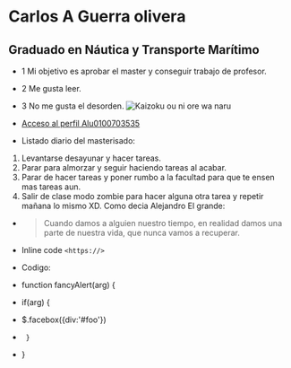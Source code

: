 # Carlos A Guerra olivera
## Graduado en Náutica y Transporte Marítimo
* 1 Mi objetivo es aprobar el master y conseguir trabajo de profesor.
* 2 Me gusta leer.
* 3 No me gusta el desorden.
![Kaizoku ou ni ore wa naru](https://hips.hearstapps.com/hmg-prod.s3.amazonaws.com/images/one-piece-luffy-1589967502.jpg?crop=1.00xw:1.00xh;0,0&resize=980:*)
* [Acceso al perfil Alu0100703535](https://campusdoctoradoyposgrado2122.ull.es/user/profile.php?id=1177)

* Listado diario del masterisado:
1. Levantarse desayunar y hacer tareas.
2. Parar para almorzar y seguir haciendo tareas al acabar.
3. Parar de hacer tareas y poner rumbo a la facultad para que te ensen mas tareas aun.
4. Salir de clase modo zombie para hacer alguna otra tarea y repetir mañana lo mismo XD.
Como  decia Alejandro El grande:
* > Cuando damos a alguien nuestro tiempo, en realidad damos una parte de nuestra vida, que nunca vamos a recuperar.
* Inline code `<https://>`

* Codigo:  
* function fancyAlert(arg) {
*  if(arg) {
*    $.facebox({div:'#foo'})
*      }
* }
